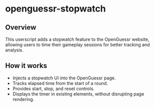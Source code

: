 # openguessr-stopwatch

## Overview
This userscript adds a stopwatch feature to the OpenGuessr website, allowing users to time their gameplay sessions for better tracking and analysis.

## How it works
- Injects a stopwatch UI into the OpenGuessr page.
- Tracks elapsed time from the start of a round.
- Provides start, stop, and reset controls.
- Displays the timer in existing elements, without disrupting page rendering.
